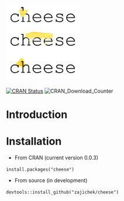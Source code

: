 
<!-- README.md is generated from README.Rmd. Please edit that file -->

# <img src="man/figures/cheese.jpg" width="200" />

<!-- badges: start -->

[![CRAN
Status](https://www.r-pkg.org/badges/version/cheese)](https://cran.r-project.org/package=cheese)
![CRAN\_Download\_Counter](http://cranlogs.r-pkg.org/badges/grand-total/cheese)
<!-- badges: end -->

# Introduction

# Installation

  - From CRAN (current version 0.0.3)

`install.packages("cheese")`

  - From source (in development)

`devtools::install_github("zajichek/cheese")`
